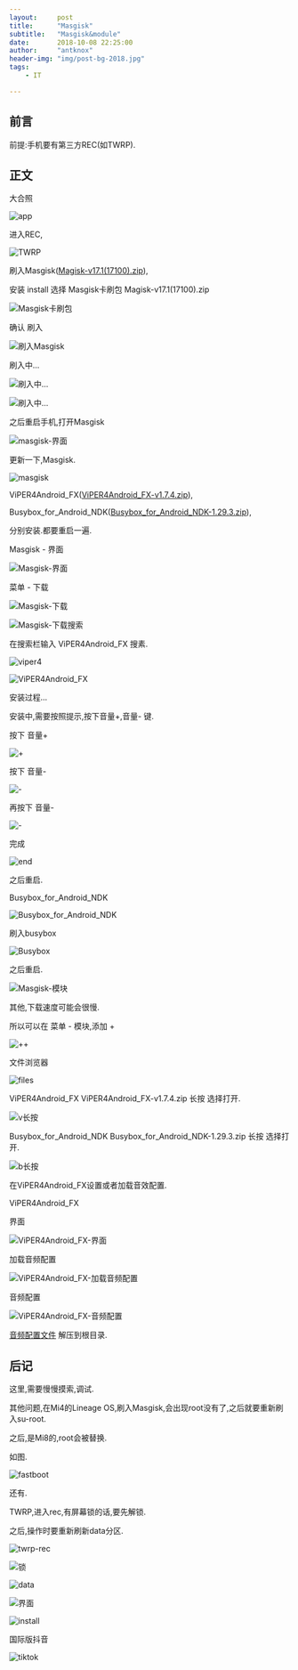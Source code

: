 ```yaml
---
layout:     post
title:      "Masgisk"
subtitle:   "Masgisk&module"
date:       2018-10-08 22:25:00
author:     "antknox"
header-img: "img/post-bg-2018.jpg"
tags:
    - IT

---
```

## 前言

 前提:手机要有第三方REC(如TWRP).

## 正文

 大合照

 ![app](/img/in-post/post-masgisk/Screenshot_2018-10-08-22-29-21-414_com.android.fileexplorer.png)

 进入REC,

 ![TWRP](/img/in-post/post-masgisk/004-10-IMG_20181004_211526-twrp.jpg)

 刷入Masgisk([Magisk-v17.1(17100).zip](/files/2018-10/magisk/Magisk-v17.1(17100).zip)),
 
 安装 install 选择 Masgisk卡刷包 Magisk-v17.1(17100).zip

 ![Masgisk卡刷包](/img/in-post/post-masgisk/IMG_20181009_153209.jpg)
 
 确认 刷入 

 ![刷入Masgisk](/img/in-post/post-masgisk/IMG_20181009_153258.jpg) 

 刷入中... 
 
 ![刷入中...](/img/in-post/post-masgisk/IMG_20181009_153312.jpg)

 ![刷入中...](/img/in-post/post-masgisk/IMG_20181009_153328.jpg) 

 之后重启手机,打开Masgisk

 ![masgisk-界面](/img/in-post/post-masgisk/Screenshot_20181009-153800.png) 

 更新一下,Masgisk.

 ![masgisk](/img/in-post/post-masgisk/Screenshot_20181009-153824.png) 

 ViPER4Android_FX([ViPER4Android_FX-v1.7.4.zip](/files/2018-10/magisk/ViPER4Android_FX-v1.7.4.zip)),

 Busybox_for_Android_NDK([Busybox_for_Android_NDK-1.29.3.zip](/files/2018-10/magisk/Busybox_for_Android_NDK-1.29.3.zip)),

 分别安装.都要重启一遍.

 Masgisk - 界面

 ![Masgisk-界面](/img/in-post/post-masgisk/Screenshot_2018-10-08-22-42-16-337_com.topjohnwu.magisk.png)

 菜单 -  下载 

 ![Masgisk-下载](/img/in-post/post-masgisk/Screenshot_2018-10-08-22-42-41-062_com.topjohnwu.magisk.png)

 ![Masgisk-下载搜索](/img/in-post/post-masgisk/Screenshot_2018-10-08-22-42-49-659_com.topjohnwu.magisk.png)

 在搜索栏输入 ViPER4Android_FX 搜素.

 ![viper4](/img/in-post/post-masgisk/Screenshot_20181009-154037.png)

 ![ViPER4Android_FX](/img/in-post/post-masgisk/Screenshot_20181009-154047.png)

 安装过程...

 安装中,需要按照提示,按下音量+,音量- 键.

 按下 音量+

 ![+](/img/in-post/post-masgisk/IMG_20181009_154322.jpg) 

 按下 音量-

 ![-](/img/in-post/post-masgisk/IMG_20181009_154338.jpg) 

 再按下 音量-

 ![-](/img/in-post/post-masgisk/IMG_20181009_154349.jpg) 

 完成

 ![end](/img/in-post/post-masgisk/IMG_20181009_154439.jpg) 

 之后重启.

 Busybox_for_Android_NDK

 ![Busybox_for_Android_NDK](/img/in-post/post-masgisk/Screenshot_2018-10-08-23-08-46-354_com.topjohnwu.magisk.png)

 刷入busybox

 ![Busybox](/img/in-post/post-masgisk/Screenshot_20181009-154712.png) 

 之后重启.

 ![Masgisk-模块](/img/in-post/post-masgisk/Screenshot_2018-10-08-22-42-25-018_com.topjohnwu.magisk.png)

 其他,下载速度可能会很慢.

 所以可以在 菜单 - 模块,添加 +

 ![++](/img/in-post/post-masgisk/Screenshot_20181009-154135.png) 

 文件浏览器

 ![files](/img/in-post/post-masgisk/Screenshot_20181009-154152.png) 

 ViPER4Android_FX   ViPER4Android_FX-v1.7.4.zip  长按 选择打开.

 ![v长按](/img/in-post/post-masgisk/Screenshot_20181009-214747.png) 

 Busybox_for_Android_NDK   Busybox_for_Android_NDK-1.29.3.zip  长按 选择打开.

 ![b长按](/img/in-post/post-masgisk/Screenshot_20181009-154658.png) 

 在ViPER4Android_FX设置或者加载音效配置.

 ViPER4Android_FX

 界面

 ![ViPER4Android_FX-界面](/img/in-post/post-masgisk/Screenshot_2018-10-08-23-04-48-412_com.audlabs.viperfx.png)

 加载音频配置

 ![ViPER4Android_FX-加载音频配置](/img/in-post/post-masgisk/Screenshot_2018-10-08-22-41-53-141_com.audlabs.viperfx.png)

 音频配置

 ![ViPER4Android_FX-音频配置](/img/in-post/post-masgisk/Screenshot_2018-10-08-22-42-01-577_com.audlabs.viperfx.png)

 [音频配置文件](/files/2018-10/magisk/set/ViPER4Android.rar)
 解压到根目录.

## 后记

 这里,需要慢慢摸索,调试.

 其他问题,在Mi4的Lineage OS,刷入Masgisk,会出现root没有了,之后就要重新刷入su-root.

 之后,是Mi8的,root会被替换.

 如图.

 ![fastboot](/img/in-post/post-masgisk/Screenshot_2018-10-09-15-59-38-857_com.miui.securityadd.png)

 还有.

 TWRP,进入rec,有屏幕锁的话,要先解锁.

 之后,操作时要重新刷新data分区.

 ![twrp-rec](/img/in-post/post-masgisk/IMG_20181008_225250.jpg) 

 ![锁](/img/in-post/post-masgisk/IMG_20181008_225426.jpg) 

 ![data](/img/in-post/post-masgisk/IMG_20181008_225501.jpg) 

 ![界面](/img/in-post/post-masgisk/IMG_20181008_225520.jpg) 

 ![install](/img/in-post/post-masgisk/IMG_20181008_225552.jpg) 

 国际版抖音
 
 ![tiktok](/img/in-post/post-masgisk/Screenshot_2018-10-09-13-26-46-621_com.topjohnwu.magisk.png)